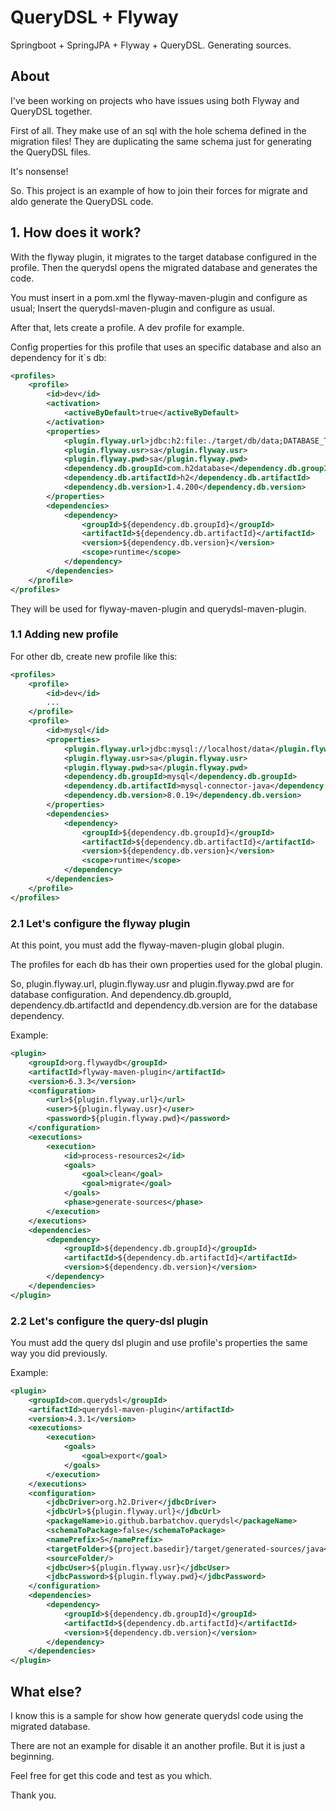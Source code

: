 # QueryDSL + Flyway
Springboot + SpringJPA + Flyway + QueryDSL. Generating sources.

## About
I've been working on projects who have issues using both Flyway and QueryDSL together.

First of all. They make use of an sql with the hole schema defined in the migration files! They are duplicating the same schema just for generating the QueryDSL files.

It's nonsense!

So. This project is an example of how to join their forces for migrate and aldo generate the QueryDSL code.

## 1. How does it work?
With the flyway plugin, it migrates to the target database configured in the profile.
Then the querydsl opens the migrated database and generates the code.

You must insert in a pom.xml the flyway-maven-plugin and configure as usual;
Insert the querydsl-maven-plugin and configure as usual.

After that, lets create a profile. A dev profile for example.

Config properties for this profile that uses an specific database and also an dependency for it`s db:
```xml
<profiles>
    <profile>
        <id>dev</id>
        <activation>
            <activeByDefault>true</activeByDefault>
        </activation>
        <properties>
            <plugin.flyway.url>jdbc:h2:file:./target/db/data;DATABASE_TO_UPPER=FALSE</plugin.flyway.url>
            <plugin.flyway.usr>sa</plugin.flyway.usr>
            <plugin.flyway.pwd>sa</plugin.flyway.pwd>
            <dependency.db.groupId>com.h2database</dependency.db.groupId>
            <dependency.db.artifactId>h2</dependency.db.artifactId>
            <dependency.db.version>1.4.200</dependency.db.version>
        </properties>
        <dependencies>
            <dependency>
                <groupId>${dependency.db.groupId}</groupId>
                <artifactId>${dependency.db.artifactId}</artifactId>
                <version>${dependency.db.version}</version>
                <scope>runtime</scope>
            </dependency>
        </dependencies>
    </profile>
</profiles>
```
They will be used for flyway-maven-plugin and querydsl-maven-plugin.

### 1.1 Adding new profile
For other db, create new profile like this:
```xml
<profiles>
    <profile>
        <id>dev</id>
        ...
    </profile>
    <profile>
        <id>mysql</id>
        <properties>
            <plugin.flyway.url>jdbc:mysql://localhost/data</plugin.flyway.url>
            <plugin.flyway.usr>sa</plugin.flyway.usr>
            <plugin.flyway.pwd>sa</plugin.flyway.pwd>
            <dependency.db.groupId>mysql</dependency.db.groupId>
            <dependency.db.artifactId>mysql-connector-java</dependency.db.artifactId>
            <dependency.db.version>8.0.19</dependency.db.version>
        </properties>
        <dependencies>
            <dependency>
                <groupId>${dependency.db.groupId}</groupId>
                <artifactId>${dependency.db.artifactId}</artifactId>
                <version>${dependency.db.version}</version>
                <scope>runtime</scope>
            </dependency>
        </dependencies>
    </profile>
</profiles>
```

### 2.1 Let's configure the flyway plugin
At this point, you must add the flyway-maven-plugin global plugin.

The profiles for each db has their own properties used for the global plugin.

So, plugin.flyway.url, plugin.flyway.usr and plugin.flyway.pwd are for database configuration.
And dependency.db.groupId, dependency.db.artifactId and dependency.db.version are for the database dependency.

Example:
```xml
<plugin>
    <groupId>org.flywaydb</groupId>
    <artifactId>flyway-maven-plugin</artifactId>
    <version>6.3.3</version>
    <configuration>
        <url>${plugin.flyway.url}</url>
        <user>${plugin.flyway.usr}</user>
        <password>${plugin.flyway.pwd}</password>
    </configuration>
    <executions>
        <execution>
            <id>process-resources2</id>
            <goals>
                <goal>clean</goal>
                <goal>migrate</goal>
            </goals>
            <phase>generate-sources</phase>
        </execution>
    </executions>
    <dependencies>
        <dependency>
            <groupId>${dependency.db.groupId}</groupId>
            <artifactId>${dependency.db.artifactId}</artifactId>
            <version>${dependency.db.version}</version>
        </dependency>
    </dependencies>
</plugin>
```

### 2.2 Let's configure the query-dsl plugin
You must add the query dsl plugin and use profile's properties the same way you did previously.

Example:
```xml
<plugin>
    <groupId>com.querydsl</groupId>
    <artifactId>querydsl-maven-plugin</artifactId>
    <version>4.3.1</version>
    <executions>
        <execution>
            <goals>
                <goal>export</goal>
            </goals>
        </execution>
    </executions>
    <configuration>
        <jdbcDriver>org.h2.Driver</jdbcDriver>
        <jdbcUrl>${plugin.flyway.url}</jdbcUrl>
        <packageName>io.github.barbatchov.querydsl</packageName>
        <schemaToPackage>false</schemaToPackage>
        <namePrefix>S</namePrefix>
        <targetFolder>${project.basedir}/target/generated-sources/java</targetFolder>
        <sourceFolder/>
        <jdbcUser>${plugin.flyway.usr}</jdbcUser>
        <jdbcPassword>${plugin.flyway.pwd}</jdbcPassword>
    </configuration>
    <dependencies>
        <dependency>
            <groupId>${dependency.db.groupId}</groupId>
            <artifactId>${dependency.db.artifactId}</artifactId>
            <version>${dependency.db.version}</version>
        </dependency>
    </dependencies>
</plugin>
```

## What else?
I know this is a sample for show how generate querydsl code using the migrated database.

There are not an example for disable it an another profile. 
But it is just a beginning.

Feel free for get this code and test as you which.

Thank you.